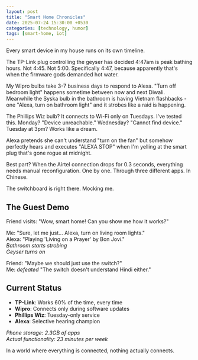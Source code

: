 ```yaml
---
layout: post
title: "Smart Home Chronicles"
date: 2025-07-24 15:30:00 +0530
categories: [technology, humor]
tags: [smart-home, iot]
---
```


Every smart device in my house runs on its own timeline.

The TP-Link plug controlling the geyser has decided 4:47am is peak bathing hours. Not 4:45. Not 5:00. Specifically 4:47, because apparently that's when the firmware gods demanded hot water.

My Wipro bulbs take 3-7 business days to respond to Alexa. "Turn off bedroom light" happens sometime between now and next Diwali. Meanwhile the Syska bulb in the bathroom is having Vietnam flashbacks - one "Alexa, turn on bathroom light" and it strobes like a raid is happening.

The Phillips Wiz bulb? It connects to Wi-Fi only on Tuesdays. I've tested this. Monday? "Device unreachable." Wednesday? "Cannot find device." Tuesday at 3pm? Works like a dream.

Alexa pretends she can't understand "turn on the fan" but somehow perfectly hears and executes "ALEXA STOP" when I'm yelling at the smart plug that's gone rogue at midnight.

Best part? When the Airtel connection drops for 0.3 seconds, everything needs manual reconfiguration. One by one. Through three different apps. In Chinese.

The switchboard is right there. Mocking me.

## The Guest Demo

Friend visits: "Wow, smart home! Can you show me how it works?"

Me: "Sure, let me just... Alexa, turn on living room lights."  
Alexa: "Playing 'Living on a Prayer' by Bon Jovi."  
*Bathroom starts strobing*  
*Geyser turns on*  

Friend: "Maybe we should just use the switch?"  
Me: *defeated* "The switch doesn't understand Hindi either."

## Current Status

- **TP-Link**: Works 60% of the time, every time
- **Wipro**: Connects only during software updates  
- **Phillips Wiz**: Tuesday-only service
- **Alexa**: Selective hearing champion

*Phone storage: 2.3GB of apps*  
*Actual functionality: 23 minutes per week*

In a world where everything is connected, nothing actually connects.